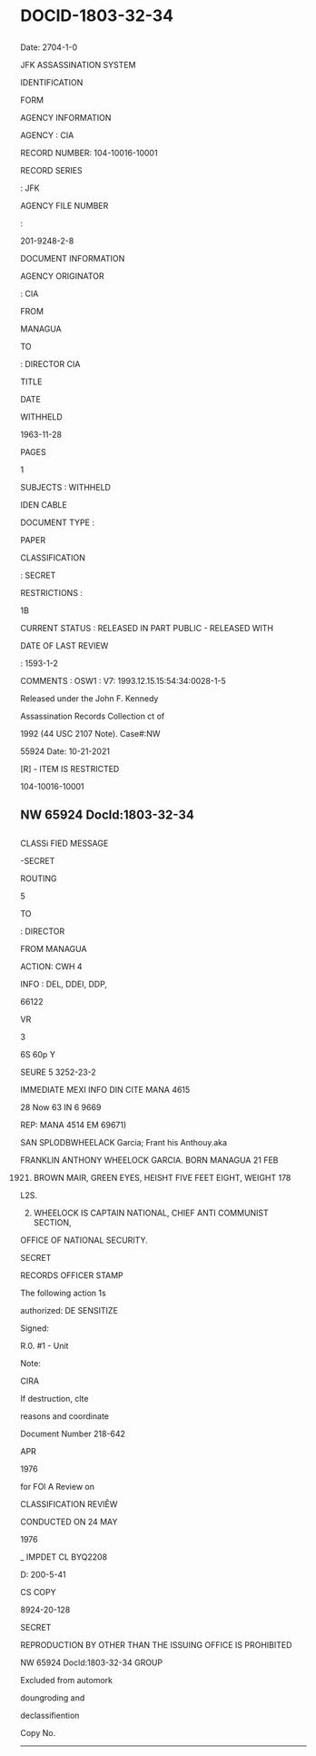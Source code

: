 # DOCID-1803-32-34

##
Date: 2704-1-0

JFK ASSASSINATION SYSTEM

IDENTIFICATION

FORM

AGENCY INFORMATION

AGENCY : CIA

RECORD NUMBER: 104-10016-10001

RECORD SERIES

: JFK

AGENCY FILE NUMBER

:

201-9248-2-8

DOCUMENT INFORMATION

AGENCY ORIGINATOR

: CIA

FROM

MANAGUA

TO

: DIRECTOR CIA

TITLE

DATE

WITHHELD

1963-11-28

PAGES

1

SUBJECTS : WITHHELD

IDEN CABLE

DOCUMENT TYPE :

PAPER

CLASSIFICATION

: SECRET

RESTRICTIONS :

1B

CURRENT STATUS : RELEASED IN PART PUBLIC - RELEASED WITH

DATE OF LAST REVIEW

: 1593-1-2

COMMENTS : OSW1 : V7: 1993.12.15.15:54:34:0028-1-5

Released under the John F. Kennedy

Assassination Records Collection ct of

1992 (44 USC 2107 Note). Case#:NW

55924 Date: 10-21-2021

[R] - ITEM IS RESTRICTED

104-10016-10001

NW 65924 Docld:1803-32-34
---

##
CLASSi FIED MESSAGE

-SECRET

ROUTING

5

TO

: DIRECTOR

FROM MANAGUA

ACTION: CWH 4

INFO : DEL, DDEI, DDP,

66122

VR

3

6S 60p Y

SEURE 5 3252-23-2

IMMEDIATE MEXI INFO DIN CITE MANA 4615

28 Now 63 IN 6 9669

REP: MANA 4514 EM 69671)

SAN SPLODBWHEELACK Garcia; Frant his Anthouy.aka

FRANKLIN ANTHONY WHEELOCK GARCIA. BORN MANAGUA 21 FEB

1921. BROWN MAIR, GREEN EYES, HEISHT FIVE FEET EIGHT, WEIGHT 178

L2S.

2. WHEELOCK IS CAPTAIN NATIONAL, CHIEF ANTI COMMUNIST SECTION,

OFFICE OF NATIONAL SECURITY.

SECRET

RECORDS OFFICER STAMP

The following action 1s

authorized: DE SENSITIZE

Signed:

R.0. #1 - Unit

Note:

CIRA

If destruction, clte

reasons and coordinate

Document Number 218-642

APR

1976

for FOl A Review on

CLASSIFICATION REVIÊW

CONDUCTED ON 24 MAY

1976

_ IMPDET CL BYQ2208

D: 200-5-41

CS COPY

8924-20-128

SECRET

REPRODUCTION BY OTHER THAN THE ISSUING OFFICE IS PROHIBITED

NW 65924 Docld:1803-32-34
GROUP

Excluded from automork

doungroding and

declassifiention

Copy No.

---

